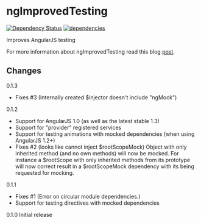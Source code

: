 ngImprovedTesting
===================

[![Dependency Status](https://david-dm.org/bower/bower.svg)](https://david-dm.org/bower/bower)
[![dependencies](https://david-dm.org/bahmutov/xplain.png)](https://david-dm.org/bahmutov/xplain)

Improves AngularJS testing

For more information about ngImprovedTesting read this blog [post](http://blog.jdriven.com/2014/07/ng-improved-testing-mock-testing-for-angularjs-made-easy/).

Changes
-------
0.1.3
 - Fixes #3 (Internally created $injector doesn't include "ngMock")

0.1.2
 - Support for AngularJS 1.0 (as well as the latest stable 1.3)
 - Support for "provider" registered services
 - Support for testing animations with mocked dependencies (when using AngularJS 1.2+)
 - Fixes #2 (looks like cannot inject $rootScopeMock)
   Object with only inherited method (and no own methods) will now be mocked.
   For instance a $rootScope with only inherited methods from its prototype will now correct result in a $rootScopeMock
   dependency with its being requested for mocking.

0.1.1
 - Fixes #1 (Error on circular module dependencies.)
 - Support for testing directives with mocked dependencies

0.1.0 Initial release
